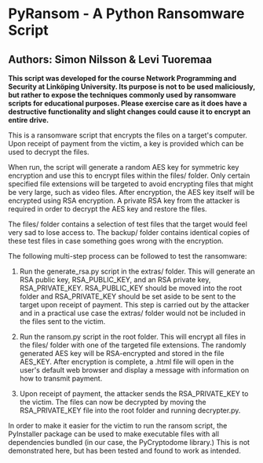 # PyRansom - A Python Ransomware Script
## Authors: Simon Nilsson & Levi Tuoremaa

**This script was developed for the course Network Programming and Security at Linköping University. Its purpose is not to be used maliciously, but rather to expose the techniques commonly used by ransomware scripts for educational purposes. Please exercise care as it does have a destructive functionality and slight changes could cause it to encrypt an entire drive.**

This is a ransomware script that encrypts the files on a target's computer. Upon receipt of payment from the victim, a key is provided which can be used to decrypt the files.

When run, the script will generate a random AES key for symmetric key encryption and use this to encrypt files within the files/ folder. Only certain specified file extensions will be targeted to avoid encrypting files that might be very large, such as video files. After encryption, the AES key itself will be encrypted using RSA encryption. A private RSA key from the attacker is required in order to decrypt the AES key and restore the files.

The files/ folder contains a selection of test files that the target would feel very sad to lose access to. The backup/ folder contains identical copies of these test files in case something goes wrong with the encryption.

The following multi-step process can be followed to test the ransomware:

1. Run the generate_rsa.py script in the extras/ folder. This will generate an RSA public key, RSA_PUBLIC_KEY, and an RSA private key, RSA_PRIVATE_KEY. RSA_PUBLIC_KEY should be moved into the root folder and RSA_PRIVATE_KEY should be set aside to be sent to the target upon receipt of payment. This step is carried out by the attacker and in a practical use case the extras/ folder would not be included in the files sent to the victim.

2. Run the ransom.py script in the root folder. This will encrypt all files in the files/ folder with one of the targeted file extensions. The randomly generated AES key will be RSA-encrypted and stored in the file AES_KEY. After encryption is complete, a .html file will open in the user's default web browser and display a message with information on how to transmit payment.

3. Upon receipt of payment, the attacker sends the RSA_PRIVATE_KEY to the victim. The files can now be decrypted by moving the RSA_PRIVATE_KEY file into the root folder and running decrypter.py.

In order to make it easier for the victim to run the ransom script, the PyInstaller package can be used to make executable files with all dependencies bundled (in our case, the PyCryptodome library.) This is not demonstrated here, but has been tested and found to work as intended.
